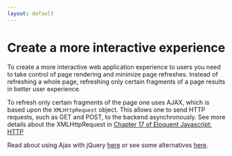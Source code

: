 ```yaml
---
layout: default
---
```

# Create a more interactive experience

To create a more interactive web application experience to users you need to take control of page rendering and minimize page refreshes. Instead of refreshing a whole page, refreshing only certain fragments of a page results in better user experience.

To refresh only certain fragments of the page one uses AJAX, which is based upon the `XMLHttpRequest` object. This allows one to send HTTP requests, such as GET and POST, to the backend asynchronously. See more details about the XMLHttpRequest in [Chapter 17 of Eloquent Javascript: HTTP](http://eloquentjavascript.net/17_http.html#h_Gh3HVKEFJQ)

Read about using Ajax with jQuery [here](/steps/ajax.html) or see some alternatives [here](http://youmightnotneedjquery.com/#ajax).
